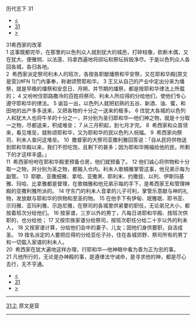 ﻿





 历代志下 31




* [<](bible/2CH30.md)
* [31](bible/2CH.md)
* [>](bible/2CH32.md)



 
31希西家的改革  
1 这事既都完毕，在那里的以色列众人就到犹大的城邑，打碎柱像，砍断木偶，又在犹大、便雅悯、以法莲、玛拿西遍地将邱坛和祭坛拆毁净尽。于是以色列众人各回各城，各归各地。  
2  希西家派定祭司利未人的班次，各按各职献燔祭和平安祭，又在耶和华殿[原文是营](#FN
1)门内事奉，称谢颂赞耶和华。 
3 王又从自己的产业中定出分来为燔祭，就是早晚的燔祭和安息日、月朔，并节期的燔祭，都是按耶和华律法上所载的； 
4 又吩咐住耶路撒冷的百姓将祭司、利未人所应得的分给他们，使他们专心遵守耶和华的律法。 
5 谕旨一出，以色列人就把初熟的五谷、新酒、油、蜜，和田地的出产多多送来，又把各物的十分之一送来的极多。 
6 住犹大各城的以色列人和犹大人也将牛羊的十分之一，并分别为圣归耶和华—他们神之物，就是十分取一之物，尽都送来，积成堆垒； 
7 从三月积起，到七月才完。 
8  希西家和众首领来，看见堆垒，就称颂耶和华，又为耶和华的民以色列人祝福。 
9  希西家向祭司、利未人查问这堆垒。 
10  撒督家的大祭司亚撒利雅回答说：「自从民将供物送到耶和华殿以来，我们不但吃饱，且剩下的甚多；因为耶和华赐福给他的民，所剩下的才这样丰盛。」  
11  希西家吩咐在耶和华殿里预备仓房，他们就预备了。 
12 他们诚心将供物和十分取一之物，并分别为圣之物，都搬入仓内。利未人歌楠雅掌管这事，他兄弟示每为副管。 
13  耶歇、亚撒细雅、拿哈、亚撒黑、耶利末、约撒拔、以列、伊斯玛基雅、玛哈、比拿雅都是督理，在歌楠雅和他兄弟示每的手下，是希西家王和管理神殿的亚撒利雅所派的。 
14 守东门的利未人音拿的儿子可利，掌管乐意献与神的礼物，发放献与耶和华的供物和至圣的物。 
15 在他手下有伊甸、珉雅珉、耶书亚、示玛雅、亚玛利雅、示迦尼雅，在祭司的各城里供紧要的职任，无论弟兄大小，都按着班次分给他们。 
16 按家谱，三岁以外的男丁，凡每日进耶和华殿、按班次供职的，也分给他； 
17 又按宗族家谱分给祭司，按班次职任分给二十岁以外的利未人， 
18 又按家谱计算，分给他们会中的妻子、儿女；因他们身供要职，自洁成圣。 
19 按名派定的人要把应得的分给亚伦子孙，住在各城郊野、祭司所有的男丁和一切载入家谱的利未人。  
20  希西家在犹大遍地这样办理，行耶和华—他神眼中看为善为正为忠的事。 
21 凡他所行的，无论是办神殿的事，是遵律法守诫命，是寻求他的神，都是尽心去行，无不亨通。 
* [<](bible/2CH30.md)
* [31](bible/2CH.md)
* [>](bible/2CH32.md)





---


[31:2:](#V2)
原文是营




---









